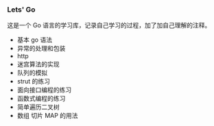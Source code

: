### Lets' Go

这是一个 Go 语言的学习库，记录自己学习的过程，加了加自己理解的注释。

- 基本 go 语法
- 异常的处理和包装
- http
- 迷宫算法的实现
- 队列的模拟
- strut 的练习
- 面向接口编程的练习
- 函数式编程的练习
- 简单遍历二叉树
- 数组 切片 MAP 的用法


 
